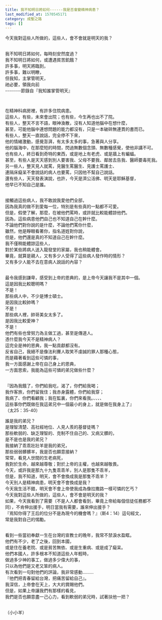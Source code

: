 ```yaml
---
title: 我不知明日將如何------我是否會變精神病患？
last_modified_at: 1570545171
category: 成聖之路
tags: []
---
```


<p>今天我對這些人所做的，這些人，會不會就是明天的我？</p>
<p><br/>
我不知明日將如何，每時刻安然度過？<br/>
我不知明日將如何，或遭遇貧苦飢餓？<br/>
許多事，明天將臨到，<br/>
許多事，難以明瞭，<br/>
但我知，主掌管明天，<br/>
祂必要，領我向前<br/>
--------節錄自『我知誰掌管明天』</p>
<p> </p>
<p>在精神科病房裡，有許多住院病患。<br/>
這些人，有些，未來會出院；也有些，今生再也出不了院。<br/>
有些人，整天不言不語，眼神渙散，沒有人知道他腦中在想什麼，<br/>
甚至，可能他腦中連想問題的能力都沒有，只是一本破碎無連貫的書而已。<br/>
有些人，整天一直說話，完全停不下來，<br/>
他的情緒激動，感覺澎湃，有太多太多的事，急著與人分享。<br/>
他的腦海中，在那麼短的時間，閃過無數個念頭、無數種感覺，使他非講不可。<br/>
也有些人，終日看到奇特的東西，或是地上有老虎、或是牆上有蝙蝠。<br/>
甚至，有些人是天天感到別人要害我、父母不要我、鄰居去告我、醫師要毒死我。<br/>
另一些人，整天見人就罵，見醫生罵醫生、見護士罵護士、<br/>
連隔床癡呆不會說話的病人也要罵，只因他不幫自己說話。<br/>
還有些人，天天發表演說，也許，今天是濟公活佛、明天是耶穌基督，<br/>
他早已不知自己是誰。</p>
<p><br/>
接觸過這些病人，我不敢說我愛他們全部，<br/>
因為我真的做不到愛每一位，特別是有些真的一點都不可愛。<br/>
但是，假使了解，那麼，在被他們罵時，或許就比較能體諒他們。<br/>
因為，這些病患他們自己也不知道自己在幹什麼。<br/>
不論他們對你說的是什麼，不論他們罵你什麼，<br/>
雖然，他是睜眼看著你，指名道姓對你說，<br/>
但是，他們還是真的不知道自己在幹什麼。<br/>
我不僅稍能體諒這些人，<br/>
對於某些將病人送入龍發堂的家屬，我也稍能體會。<br/>
畢竟，就算是親人，又有多少人受得了這些病人發作時的情形？<br/>
又有多少人能不去在意病人說話的內容？</p>
<p><br/>
最令我感到謙卑，感受到上帝的恩典的，是上帝今天讓我不是其中一個。<br/>
這是因我比較聰明嗎？<br/>
不是！<br/>
那些病人中，不少是博士碩士。<br/>
是因我比較帥嗎？<br/>
不是！<br/>
那些病人裡，帥哥美女太多了。<br/>
是因我比較愛神？<br/>
不是！<br/>
他們有些也曾努力為主做工過，甚至是傳道人。<br/>
憑什麼我今天不是精神病人？<br/>
這完全是神的恩典，我一點貢獻都沒有。<br/>
反省自己，我絕不是像法利賽人取笑不虔誠的罪人那種心態，<br/>
而是藉著看到這些可憐的事，<br/>
我一方面感謝上帝在自己身上的恩典，<br/>
一方面思索，我能為這些可憐的弟兄做些什麼？ </p>
<p><br/>
『因為我餓了，你們給我吃，渴了，你們給我喝；<br/>
我作客旅，你們留我住；我赤身露體，你們給我穿；<br/>
我病了、你們看顧我；我在監裏，你們來看我。、、、、 <br/>
這些事你們既做在我這弟兄中一個最小的身上，就是做在我身上了』<br/>
（太25：35-40）</p>
<p>誰是我的弟兄？<br/>
是理智清楚、高社經地位、人見人羨的基督徒嗎？<br/>
那些軟弱的、缺乏理智的、克制不住自己的、又病又髒的，<br/>
是不是也是我的弟兄？<br/>
我接納了乖乖壯壯羊是我的弟兄，<br/>
那些弱弱髒髒羊，我是否也願意接納？<br/>
常常，看見人世間的生老病死，<br/>
我對於生命，越來越尊敬；對於上帝的主權，也越來越敬畏。<br/>
今天，或許我是那九十九隻乖乖羊，別人是那隻不乖羊，<br/>
但是，我不知道，明天，會不會換成我是那隻不乖羊？<br/>
今天別人是精神病患，明天會不會換成是我？<br/>
今天我生活不錯，明天會不會上帝使我成為像拉撒路一樣可憐的乞丐？<br/>
今天我對這些人所做的，這些人，會不會是明天的我？<br/>
如果，今天我看到了需要（不是人人都會看到，畢竟上帝給每個信徒任務都不同），不肯伸出援手，明日當我有需要，誰來伸出援手？<br/>
『焉知你得了王后的位分不是為現今的機會嗎？』（斯4：14）這句經文，<br/>
常是我對自己的惕勵。</p>
<p><br/>
看到一些當初奉獻一生在台灣的宣教士的晚年，我常不禁淚水盈眶。<br/>
他們有不少，老了之後，回到本國，<br/>
或是住在養老院、或是貧苦無依、或是生重病、或是成了癡呆。<br/>
他們本國人，許多根本不知道這些人年輕時，<br/>
做過多少神的事工，做過多少偉大的事，<br/>
只以為他們是又老又笨的病人。<br/>
有次看到一句對他們的評論，我非常感動………<br/>
『他們把青春留給台灣，把痛苦留給自己』。<br/>
我深信，上帝會在天上，大大的賞賜他們。<br/>
但是，如果上帝讓我們有那樣的看見，<br/>
我們是否也願意盡一己心力，看到軟弱的弟兄時，試著扶他一把？</p>
<p><br/>
（小小羊）</p>
